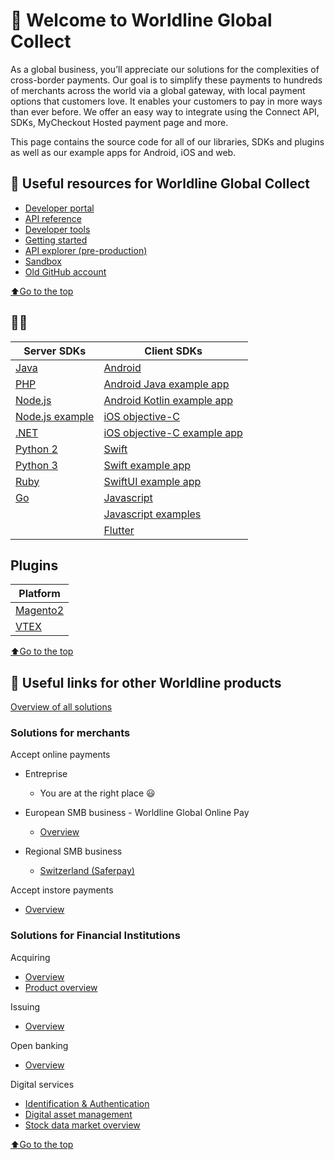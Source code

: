 # 👋 Welcome to Worldline Global Collect
As a global business, you’ll appreciate our solutions for the complexities of cross-border payments. Our goal is to simplify these payments to hundreds of merchants across the world via a global gateway, with local payment options that customers love. It enables your customers to pay in more ways than ever before.
We offer an easy way to integrate using the Connect API, SDKs, MyCheckout Hosted payment page and more. 

This page contains the source code for all of our libraries, SDKs and plugins as well as our example apps for Android, iOS and web.

## 📜 Useful resources for Worldline Global Collect

- [Developer portal](https://docs.connect.worldline-solutions.com/)
- [API reference](https://apireference.connect.worldline-solutions.com/s2sapi/v1/en_US/index.html?paymentPlatform=ALL)
- [Developer tools](https://docs.connect.worldline-solutions.com/documentation/)
- [Getting started](https://docs.connect.worldline-solutions.com/getting-started/)
- [API explorer (pre-production)](https://api-explorer.preprod.account.ingenico.com/apiexplorer/)
- [Sandbox](https://login.preprod.account.ingenico.com/auth/realms/SND_ingenico/protocol/openid-connect/auth?response_type=code&client_id=ConfigurationCenter&redirect_uri=https%3A%2F%2Fsandbox.account.ingenico.com&state=cd3b9860-8025-40d6-b878-a045084b78dc&login=true&scope=openid)
- [Old GitHub account](https://github.com/Ingenico-ePayments)

[⬆Go to the top](#top)
## 👩‍💻

| Server SDKs                                                                       | Client SDKs                                                                                                         |
|-----------------------------------------------------------------------------------|---------------------------------------------------------------------------------------------------------------------|
| [Java](https://github.com/Worldline-Global-Collect/connect-sdk-java)              | [Android](https://github.com/Worldline-Global-Collect/connect-sdk-client-android)                                   |
| [PHP](https://github.com/Worldline-Global-Collect/connect-sdk-php)                | [Android Java example app](https://github.com/Worldline-Global-Collect/connect-sdk-client-android-example-java)     |
| [Node.js](https://github.com/Worldline-Global-Collect/connect-sdk-nodejs)         | [Android Kotlin example app](https://github.com/Worldline-Global-Collect/connect-sdk-client-android-example-kotlin) |
| [Node.js example](https://github.com/Worldline-Global-Collect/connect-sdk-nodejs) | [iOS objective-C](https://github.com/Worldline-Global-Collect/connect-sdk-client-ios)                               |
| [.NET](https://github.com/Worldline-Global-Collect/connect-sdk-dotnet)            | [iOS objective-C example app](https://github.com/Worldline-Global-Collect/connect-sdk-client-ios-example)           |
| [Python 2](https://github.com/Worldline-Global-Collect/connect-sdk-python2)       | [Swift](https://github.com/Worldline-Global-Collect/connect-sdk-client-swift)                                       |
| [Python 3](https://github.com/Worldline-Global-Collect/connect-sdk-python3)       | [Swift example app](https://github.com/Worldline-Global-Collect/connect-sdk-client-swift-example)                   |
| [Ruby](https://github.com/Worldline-Global-Collect/connect-sdk-ruby)              | [SwiftUI example app](https://github.com/Worldline-Global-Collect/connect-sdk-client-swift-example-swiftui)         |
| [Go](https://github.com/Worldline-Global-Collect/connect-sdk-go)                  | [Javascript]( https://github.com/Worldline-Global-Collect/connect-sdk-client-js)                                    |
|                                                                                   | [Javascript examples]( https://github.com/Worldline-Global-Collect/connect-sdk-client-js-example)                   |
|                                                                                   | [Flutter](https://github.com/Worldline-Global-Collect/connect-sdk-client-flutter)                                   |

## Plugins
| Platform    |
|-------------|
| [Magento2](https://github.com/Ingenico-ePayments/connect-extension-magento2)   | 
| [VTEX](https://docs.connect.worldline-solutions.com/documentation/Plugins/VTEX/)        |

[⬆Go to the top](#top)

## 🌌 Useful links for other Worldline products 
[Overview of all solutions](https://developer.worldline.com)

### Solutions for merchants
Accept online payments
- Entreprise
  - You are at the right place  😃

- European SMB business - Worldline Global Online Pay
  - [Overview](https://docs.direct.worldline-solutions.com/en/index)

- Regional SMB business
  - [Switzerland (Saferpay)](https://worldline.com/de-ch/home/top-navigation/developers/e-commerce-developer/developer.html)

Accept instore payments
- [Overview](https://docs.smartpos.worldline-solutions.com/)

### Solutions for Financial Institutions
 Acquiring
- [Overview](https://financial-services.developer.worldline.com/acquiring-overview)
- [Product overview](https://financial-services.developer.worldline.com/acquiring/documentation?page=/acquiring)
 
 Issuing
- [Overview](https://financial-services.developer.worldline.com/issuing-overview)

 Open banking
- [Overview](https://financial-services.developer.worldline.com/open-banking/documentation?page=/node/240)
 
 Digital services
- [Identification & Authentication](https://financial-services.developer.worldline.com/ita-overview)
- [Digital asset management](https://financial-services.developer.worldline.com/dam-overview)
- [Stock data market overview](https://financial-services.developer.worldline.com/smd-overview)

[⬆Go to the top](#top)

